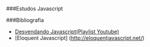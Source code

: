 ###Estudos Javascript

###Bibliografia

* [Desvendando Javascript(Playlist Youtube)](https://www.youtube.com/watch?v=093dIOCNeIc&list=PLQCmSnNFVYnT1-oeDOSBnt164802rkegc)
* [Eloquent Javascript] (http://eloquentjavascript.net/)